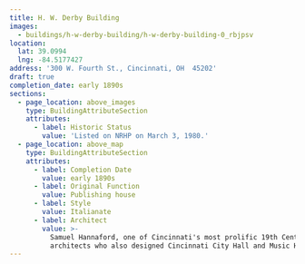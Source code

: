 ```yaml
---
title: H. W. Derby Building
images:
  - buildings/h-w-derby-building/h-w-derby-building-0_rbjpsv
location:
  lat: 39.0994
  lng: -84.5177427
address: '300 W. Fourth St., Cincinnati, OH  45202'
draft: true
completion_date: early 1890s
sections:
  - page_location: above_images
    type: BuildingAttributeSection
    attributes:
      - label: Historic Status
        value: 'Listed on NRHP on March 3, 1980.'
  - page_location: above_map
    type: BuildingAttributeSection
    attributes:
      - label: Completion Date
        value: early 1890s
      - label: Original Function
        value: Publishing house
      - label: Style
        value: Italianate
      - label: Architect
        value: >-
          Samuel Hannaford, one of Cincinnati's most prolific 19th Century
          architects who also designed Cincinnati City Hall and Music Hall.
---
```


